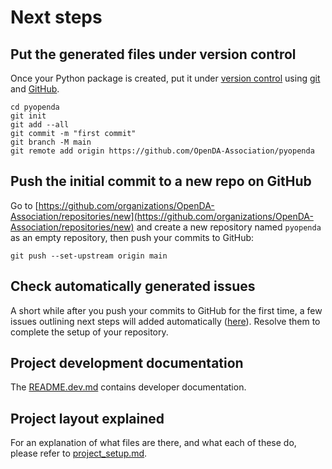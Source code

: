 # Next steps

## Put the generated files under version control

Once your Python package is created, put it under [version
control](https://guide.esciencecenter.nl/#/best_practices/version_control) using
[git](https://git-scm.com/) and [GitHub](https://github.com/).

```shell
cd pyopenda
git init
git add --all
git commit -m "first commit"
git branch -M main
git remote add origin https://github.com/OpenDA-Association/pyopenda
```

## Push the initial commit to a new repo on GitHub

Go to
[https://github.com/organizations/OpenDA-Association/repositories/new](https://github.com/organizations/OpenDA-Association/repositories/new)
and create a new repository named `pyopenda` as an empty repository, then push your commits to GitHub:

```shell
git push --set-upstream origin main
```

## Check automatically generated issues

A short while after you push your commits to GitHub for the first time, a few issues outlining next steps will added
automatically ([here](https://github.com/OpenDA-Association/pyopenda/issues?q=author%3Aapp%2Fgithub-actions)). Resolve them to complete the
setup of your repository.

## Project development documentation

The [README.dev.md](README.dev.md) contains developer documentation.

## Project layout explained

For an explanation of what files are there, and what each of these do, please refer to [project_setup.md](project_setup.md).
